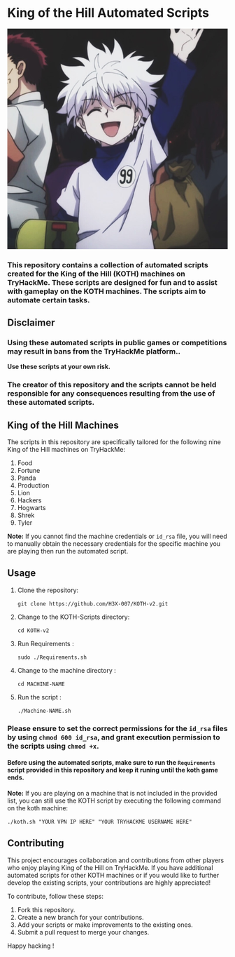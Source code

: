 # King of the Hill Automated Scripts

<p align="center">
  <img src="hi.jpg" alt="King">
</p>

### This repository contains a collection of automated scripts created for the King of the Hill (KOTH) machines on TryHackMe. These scripts are designed for fun and to assist with gameplay on the KOTH machines. The scripts aim to automate certain tasks.

## Disclaimer

### Using these automated scripts in public games or competitions may result in bans from the TryHackMe platform..

**Use these scripts at your own risk.**

### The creator of this repository and the scripts cannot be held responsible for any consequences resulting from the use of these automated scripts.

## King of the Hill Machines

The scripts in this repository are specifically tailored for the following nine King of the Hill machines on TryHackMe:

1. Food
2. Fortune
3. Panda
4. Production
5. Lion
6. Hackers
7. Hogwarts
8. Shrek
9. Tyler

**Note:** If you cannot find the machine credentials or `id_rsa` file, you will need to manually obtain the necessary credentials for the specific machine you are playing then run the automated script.

## Usage

1. Clone the repository:
    
       git clone https://github.com/H3X-007/KOTH-v2.git

2. Change to the KOTH-Scripts directory:
       
       cd KOTH-v2

3. Run Requirements :
    
       sudo ./Requirements.sh

4. Change to the machine directory :
       
       cd MACHINE-NAME

5. Run the script :
 
       ./Machine-NAME.sh

### Please ensure to set the correct permissions for the `id_rsa` files by using `chmod 600 id_rsa`, and grant execution permission to the scripts using `chmod +x`.

   
#### Before using the automated scripts, make sure to run the `Requirements` script provided in this repository and keep it runing until the koth game ends. 

**Note:** If you are playing on a machine that is not included in the provided list, you can still use the KOTH script by executing the following command on the koth machine:

    ./koth.sh "YOUR VPN IP HERE" "YOUR TRYHACKME USERNAME HERE"

## Contributing

This project encourages collaboration and contributions from other players who enjoy playing King of the Hill on TryHackMe. If you have additional automated scripts for other KOTH machines or if you would like to further develop the existing scripts, your contributions are highly appreciated!

To contribute, follow these steps:

1. Fork this repository.
2. Create a new branch for your contributions.
3. Add your scripts or make improvements to the existing ones.
4. Submit a pull request to merge your changes.

Happy hacking !
